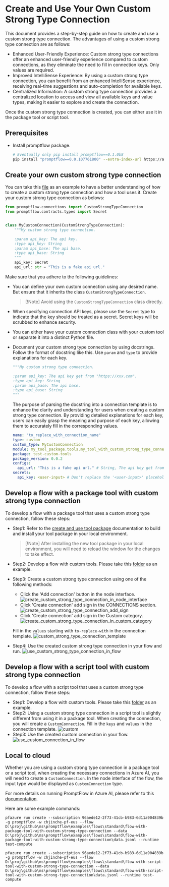 # Create and Use Your Own Custom Strong Type Connection
This document provides a step-by-step guide on how to create and use a custom strong type connection. The advantages of using a custom strong type connection are as follows:

* Enhanced User-Friendly Experience: Custom strong type connections offer an enhanced user-friendly experience compared to custom connections, as they eliminate the need to fill in connection keys. Only values are required.
* Improved IntelliSense Experience: By using a custom strong type connection, you can benefit from an enhanced IntelliSense experience, receiving real-time suggestions and auto-completion for available keys.
* Centralized Information: A custom strong type connection provides a centralized location to access and view all available keys and value types, making it easier to explore and create the connection.

Once the custom strong type connection is created, you can either use it in the package tool or script tool.

## Prerequisites
- Install promptflow package.

  ```bash
  # Eventually only pip install promptflow==0.1.0b8
  pip install "promptflow==0.0.107761800" --extra-index-url https://azuremlsdktestpypi.azureedge.net/promptflow
  ```

## Create your own custom strong type connection
You can take this [file](../../../examples/tools/tool-package-quickstart/my_tool_package/tools/my_tool_with_custom_strong_type_connection.py) as an example to have a better understanding of how to create a custom strong type connection and how a tool uses it.
Create your custom strong type connection as belows:
```python
from promptflow.connections import CustomStrongTypeConnection
from promptflow.contracts.types import Secret


class MyCustomConnection(CustomStrongTypeConnection):
    """My custom strong type connection.

    :param api_key: The api key.
    :type api_key: String
    :param api_base: The api base.
    :type api_base: String
    """
    api_key: Secret
    api_url: str = "This is a fake api url."

```
Make sure that you adhere to the following guidelines:

* You can define your own custom connection using any desired name. But ensure that it inherits the class `CustomStrongTypeConnection`.
  > [!Note] Avoid using the `CustomStrongTypeConnection` class directly.
* When specifying connection API keys, please use the `Secret` type to indicate that the key should be treated as a secret. Secret keys will be scrubbed to enhance security.
* You can either have your custom connection class with your custom tool or separate it into a distinct Python file.
* Document your custom strong type connection by using docstrings.  Follow the format of docstring like this. Use `param` and `type` to provide explanations for each key.
  
  ```python
  """My custom strong type connection.

  :param api_key: The api key get from "https://xxx.com".
  :type api_key: String
  :param api_base: The api base.
  :type api_base: String
  """
  ```
  The purpose of parsing the docstring into a connection template is to enhance the clarity and understanding for users when creating a custom strong type connection. By providing detailed explanations for each key, users can easily grasp the meaning and purpose of each key, allowing them to accurately fill in the corresponding values.
  
  ```yaml
  name: "to_replace_with_connection_name"
  type: custom
  custom_type: MyCustomConnection
  module: my_tool_package.tools.my_tool_with_custom_strong_type_connection
  package: test-custom-tools
  package_version: 0.0.2
  configs:
    api_url: "This is a fake api url." # String, The api key get from "https://xxx.com".
  secrets:
    api_key: <user-input> # Don't replace the '<user-input>' placeholder. The application will prompt you to enter a value when it runs.
  ```

## Develop a flow with a package tool with custom strong type connection
To develop a flow with a package tool that uses a custom strong type connection, follow these steps:
* Step1: Refer to the [create and use tool package](create-and-use-tool-package.md#create-custom-tool-package) documentation to build and install your tool package in your local environment.
  > [!Note] After installing the new tool package in your local environment, you will need to reload the window for the changes to take effect.
* Step2: Develop a flow with custom tools. Please take this [folder](../../../examples/flows/standard/flow-with-script-tool-with-custom-strong-type-connection/) as an example.
* Step3: Create a custom strong type connection using one of the following methods:
  - Click the 'Add connection' button in the node interface.
    ![create_custom_strong_type_connection_in_node_interface](../../media/how-to-guides/develop-a-tool/create_custom_strong_type_connection_in_node_interface.png)
  - Click 'Create connection' add sign in the CONNECTIONS section.
    ![create_custom_strong_type_connection_add_sign](../../media/how-to-guides/develop-a-tool/create_custom_strong_type_connection_add_sign.png)
  - Click 'Create connection' add sign in the Custom category.
    ![create_custom_strong_type_connection_in_custom_category](../../media/how-to-guides/develop-a-tool/create_custom_strong_type_connection_in_custom_category.png)

  Fill in the `values` starting with `to-replace-with` in the connection template.
  ![custom_strong_type_connection_template](../../media/how-to-guides/develop-a-tool/custom_strong_type_connection_template.png)

* Step4: Use the created custom strong type connection in your flow and run.
  ![use_custom_strong_type_connection_in_flow](../../media/how-to-guides/develop-a-tool/use_custom_strong_type_connection_in_flow.png)

## Develop a flow with a script tool with custom strong type connection
To develop a flow with a script tool that uses a custom strong type connection, follow these steps:
* Step1: Develop a flow with custom tools. Please take this [folder](../../../examples/flows/standard/flow-with-script-tool-with-custom-strong-type-connection/) as an example.
* Step2: Using a custom strong type connection in a script tool is slightly different from using it in a package tool. When creating the connection, you will create a `CustomConnection`. Fill in the `keys` and `values` in the connection template.
  ![custom](../../media/how-to-guides/develop-a-tool/custom_connection_template.png)
* Step3: Use the created custom connection in your flow.
  ![use_custom_connection_in_flow](../../media/how-to-guides/develop-a-tool/use_custom_connection_in_flow.png)

## Local to cloud
Whether you are using a custom strong type connection in a package tool or a script tool, when creating the necessary connections in Azure AI, you will need to create a `CustomConnection`. In the node interface of the flow, the input type would be displayed as `CustomConnection` type.

For more details on running PromptFlow in Azure AI, please refer to this [documentation](https://microsoft.github.io/promptflow/cloud/azureai/quick-start.html?highlight=pfazure).

Here are some example commands:
```
pfazure run create --subscription 96aede12-2f73-41cb-b983-6d11a904839b -g promptflow -w chjinche-pf-eus --flow D:\proj\github\ms\promptflow\examples\flows\standard\flow-with-package-tool-with-custom-strong-type-connection --data D:\proj\github\ms\promptflow\examples\flows\standard\flow-with-package-tool-with-custom-strong-type-connection\data.jsonl --runtime test-compute
```

```
pfazure run create --subscription 96aede12-2f73-41cb-b983-6d11a904839b -g promptflow -w chjinche-pf-eus --flow D:\proj\github\ms\promptflow\examples\flows\standard\flow-with-script-tool-with-custom-strong-type-connection --data D:\proj\github\ms\promptflow\examples\flows\standard\flow-with-script-tool-with-custom-strong-type-connection\data.jsonl --runtime test-compute
```